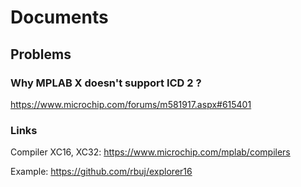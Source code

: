# Documents

## Problems

### Why MPLAB X doesn't support ICD 2 ?

<https://www.microchip.com/forums/m581917.aspx#615401>

### Links

Compiler XC16, XC32:
<https://www.microchip.com/mplab/compilers>

Example:
<https://github.com/rbuj/explorer16>
